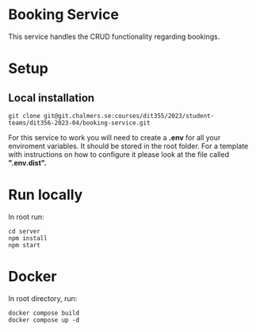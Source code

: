 # Booking Service

This service handles the CRUD functionality regarding bookings. 

# Setup

## Local installation

```
git clone git@git.chalmers.se:courses/dit355/2023/student-teams/dit356-2023-04/booking-service.git
```

For this service to work you will need to create a **.env** for all your enviroment variables. It should be stored in the root folder. For a template with instructions on how to configure it please look at the file called **".env.dist".**


# Run locally
In root run:
```
cd server
npm install
npm start
```

# Docker

In root directory, run:
```
docker compose build
docker compose up -d
```